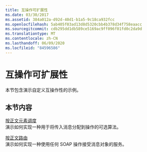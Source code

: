 ```yaml
---
title: 互操作可扩展性
ms.date: 03/30/2017
ms.assetid: 384a012a-d92d-40d1-b1a5-9c18ca932fcc
ms.openlocfilehash: 5ab405f03ad13d8d5320cbb4b378d34f758eaacc
ms.sourcegitcommit: cdb295dd1db589ce5169ac9ff096f01fd0c2da9d
ms.translationtype: MT
ms.contentlocale: zh-CN
ms.lasthandoff: 06/09/2020
ms.locfileid: "84596586"
---
```

# <a name="interop-extensibility"></a>互操作可扩展性
本节包含演示自定义互操作性的示例。  
  
## <a name="in-this-section"></a>本节内容  
 [按正文元素调度](dispatch-by-body-element.md)  
 演示如何实现一种用于将传入消息分配到操作的可选算法。  
  
 [按正文路由](route-by-body.md)  
 演示如何实现一种使用任何 SOAP 操作接受消息对象的服务。
